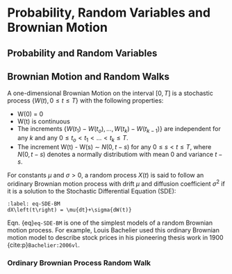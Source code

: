 # Probability, Random Variables and Brownian Motion

## Probability and Random Variables

## Brownian Motion and Random Walks
A one-dimensional Brownian Motion on the interval $\left[0,T\right]$ is a stochastic process $\left\{W\left(t\right), 0\leq{t}\leq{T}\right\}$ with the following properties:
* W$\left(0\right)$ = $0$
* W(t) is continuous
* The increments $\left\{W(t_{1}) - W(t_{o}),\dots, W(t_{k}) - W(t_{k-1})\right\}$ are independent for any $k$ and any $0\leq{t_{o}}< t_{1} < \dots < t_{k} \leq{T}$.
* The increment W(t) - W(s) $\sim~N\left(0,t-s\right)$ for any $0\leq{s}< t \leq{T}$, where $N\left(0,t-s\right)$ denotes a normally distributiom with mean $0$ and variance $t - s$.

For constants $\mu$ and $\sigma>0$, a random process $X(t)$ is said to follow an oridinary Brownian motion process with drift $\mu$ and diffusion coefficient $\sigma^{2}$ if it is a solution to the Stochastic Differential Equation (SDE):

```{math}
:label: eq-SDE-BM
dX\left(t\right) = \mu{dt}+\sigma{dW(t)}
```

Eqn. {eq}`eq-SDE-BM` is one of the simplest models of a random Brownian motion process. For example, Louis Bachelier used this ordinary Brownian motion model to describe stock prices in his pioneering thesis work in 1900
{cite:p}`Bachelier:2006vl`. 

### Ordinary Brownian Process Random Walk









